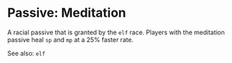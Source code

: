 # Passive: Meditation
A racial passive that is granted by the `elf` race. Players with the meditation
passive heal `sp` and `mp` at a 25% faster rate.

See also: `elf`

